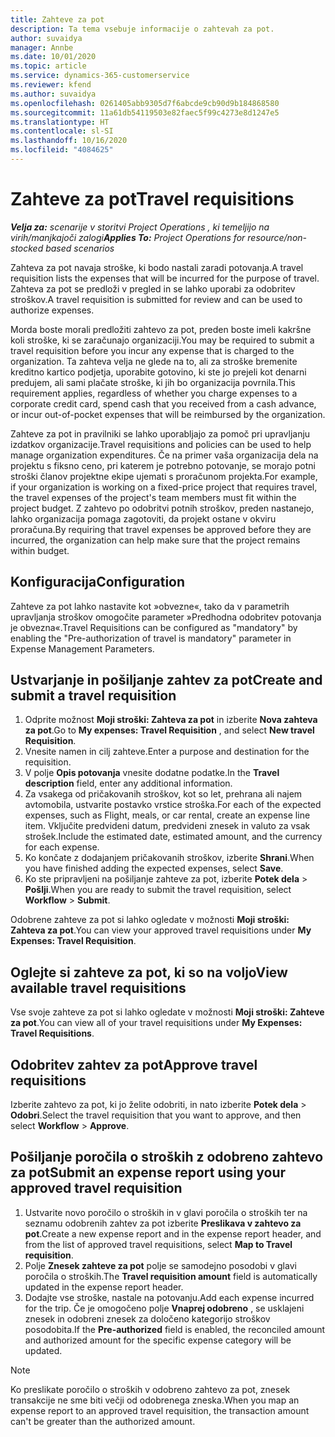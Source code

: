 ```yaml
---
title: Zahteve za pot
description: Ta tema vsebuje informacije o zahtevah za pot.
author: suvaidya
manager: Annbe
ms.date: 10/01/2020
ms.topic: article
ms.service: dynamics-365-customerservice
ms.reviewer: kfend
ms.author: suvaidya
ms.openlocfilehash: 0261405abb9305d7f6abcde9cb90d9b184868580
ms.sourcegitcommit: 11a61db54119503e82faec5f99c4273e8d1247e5
ms.translationtype: HT
ms.contentlocale: sl-SI
ms.lasthandoff: 10/16/2020
ms.locfileid: "4084625"
---
```

# <a name="travel-requisitions"></a><span data-ttu-id="a34ab-103">Zahteve za pot</span><span class="sxs-lookup"><span data-stu-id="a34ab-103">Travel requisitions</span></span>

<span data-ttu-id="a34ab-104">_**Velja za:** scenarije v storitvi Project Operations , ki temeljijo na virih/manjkajoči zalogi_</span><span class="sxs-lookup"><span data-stu-id="a34ab-104">_**Applies To:** Project Operations for resource/non-stocked based scenarios_</span></span>

<span data-ttu-id="a34ab-105">Zahteva za pot navaja stroške, ki bodo nastali zaradi potovanja.</span><span class="sxs-lookup"><span data-stu-id="a34ab-105">A travel requisition lists the expenses that will be incurred for the purpose of travel.</span></span> <span data-ttu-id="a34ab-106">Zahteva za pot se predloži v pregled in se lahko uporabi za odobritev stroškov.</span><span class="sxs-lookup"><span data-stu-id="a34ab-106">A travel requisition is submitted for review and can be used to authorize expenses.</span></span>

<span data-ttu-id="a34ab-107">Morda boste morali predložiti zahtevo za pot, preden boste imeli kakršne koli stroške, ki se zaračunajo organizaciji.</span><span class="sxs-lookup"><span data-stu-id="a34ab-107">You may be required to submit a travel requisition before you incur any expense that is charged to the organization.</span></span> <span data-ttu-id="a34ab-108">Ta zahteva velja ne glede na to, ali za stroške bremenite kreditno kartico podjetja, uporabite gotovino, ki ste jo prejeli kot denarni predujem, ali sami plačate stroške, ki jih bo organizacija povrnila.</span><span class="sxs-lookup"><span data-stu-id="a34ab-108">This requirement applies, regardless of whether you charge expenses to a corporate credit card, spend cash that you received from a cash advance, or incur out-of-pocket expenses that will be reimbursed by the organization.</span></span>

<span data-ttu-id="a34ab-109">Zahteve za pot in pravilniki se lahko uporabljajo za pomoč pri upravljanju izdatkov organizacije.</span><span class="sxs-lookup"><span data-stu-id="a34ab-109">Travel requisitions and policies can be used to help manage organization expenditures.</span></span> <span data-ttu-id="a34ab-110">Če na primer vaša organizacija dela na projektu s fiksno ceno, pri katerem je potrebno potovanje, se morajo potni stroški članov projektne ekipe ujemati s proračunom projekta.</span><span class="sxs-lookup"><span data-stu-id="a34ab-110">For example, if your organization is working on a fixed-price project that requires travel, the travel expenses of the project's team members must fit within the project budget.</span></span> <span data-ttu-id="a34ab-111">Z zahtevo po odobritvi potnih stroškov, preden nastanejo, lahko organizacija pomaga zagotoviti, da projekt ostane v okviru proračuna.</span><span class="sxs-lookup"><span data-stu-id="a34ab-111">By requiring that travel expenses be approved before they are incurred, the organization can help make sure that the project remains within budget.</span></span>

## <a name="configuration"></a><span data-ttu-id="a34ab-112">Konfiguracija</span><span class="sxs-lookup"><span data-stu-id="a34ab-112">Configuration</span></span> 

<span data-ttu-id="a34ab-113">Zahteve za pot lahko nastavite kot »obvezne«, tako da v parametrih upravljanja stroškov omogočite parameter »Predhodna odobritev potovanja je obvezna«.</span><span class="sxs-lookup"><span data-stu-id="a34ab-113">Travel Requisitions can be configured as "mandatory" by enabling the "Pre-authorization of travel is mandatory" parameter in Expense Management Parameters.</span></span> 

## <a name="create-and-submit-a-travel-requisition"></a><span data-ttu-id="a34ab-114">Ustvarjanje in pošiljanje zahtev za pot</span><span class="sxs-lookup"><span data-stu-id="a34ab-114">Create and submit a travel requisition</span></span>

1. <span data-ttu-id="a34ab-115">Odprite možnost **Moji stroški: Zahteva za pot** in izberite **Nova zahteva za pot**.</span><span class="sxs-lookup"><span data-stu-id="a34ab-115">Go to **My expenses: Travel Requisition** , and select **New travel Requisition**.</span></span>
2. <span data-ttu-id="a34ab-116">Vnesite namen in cilj zahteve.</span><span class="sxs-lookup"><span data-stu-id="a34ab-116">Enter a purpose and destination for the requisition.</span></span>
3. <span data-ttu-id="a34ab-117">V polje **Opis potovanja** vnesite dodatne podatke.</span><span class="sxs-lookup"><span data-stu-id="a34ab-117">In the  **Travel description** field, enter any additional information.</span></span> 
4. <span data-ttu-id="a34ab-118">Za vsakega od pričakovanih stroškov, kot so let, prehrana ali najem avtomobila, ustvarite postavko vrstice stroška.</span><span class="sxs-lookup"><span data-stu-id="a34ab-118">For each of the expected expenses, such as Flight, meals, or car rental, create an expense line item.</span></span> <span data-ttu-id="a34ab-119">Vključite predvideni datum, predvideni znesek in valuto za vsak strošek.</span><span class="sxs-lookup"><span data-stu-id="a34ab-119">Include the estimated date, estimated amount, and the currency for each expense.</span></span> 
5. <span data-ttu-id="a34ab-120">Ko končate z dodajanjem pričakovanih stroškov, izberite **Shrani**.</span><span class="sxs-lookup"><span data-stu-id="a34ab-120">When you have finished adding the expected expenses, select **Save**.</span></span>
6. <span data-ttu-id="a34ab-121">Ko ste pripravljeni na pošiljanje zahteve za pot, izberite **Potek dela** > **Pošlji**.</span><span class="sxs-lookup"><span data-stu-id="a34ab-121">When you are ready to submit the travel requisition, select **Workflow** > **Submit**.</span></span>

<span data-ttu-id="a34ab-122">Odobrene zahteve za pot si lahko ogledate v možnosti **Moji stroški: Zahteva za pot**.</span><span class="sxs-lookup"><span data-stu-id="a34ab-122">You can view your approved travel requisitions under **My Expenses: Travel Requisition**.</span></span> 

## <a name="view-available-travel-requisitions"></a><span data-ttu-id="a34ab-123">Oglejte si zahteve za pot, ki so na voljo</span><span class="sxs-lookup"><span data-stu-id="a34ab-123">View available travel requisitions</span></span>

<span data-ttu-id="a34ab-124">Vse svoje zahteve za pot si lahko ogledate v možnosti **Moji stroški: Zahteve za pot**.</span><span class="sxs-lookup"><span data-stu-id="a34ab-124">You can view all of your travel requisitions under **My Expenses: Travel Requisitions**.</span></span>

## <a name="approve-travel-requisitions"></a><span data-ttu-id="a34ab-125">Odobritev zahtev za pot</span><span class="sxs-lookup"><span data-stu-id="a34ab-125">Approve travel requisitions</span></span>

<span data-ttu-id="a34ab-126">Izberite zahtevo za pot, ki jo želite odobriti, in nato izberite **Potek dela** > **Odobri**.</span><span class="sxs-lookup"><span data-stu-id="a34ab-126">Select the travel requisition that you want to approve, and then select **Workflow** > **Approve**.</span></span>  

## <a name="submit-an-expense-report-using-your-approved-travel-requisition"></a><span data-ttu-id="a34ab-127">Pošiljanje poročila o stroških z odobreno zahtevo za pot</span><span class="sxs-lookup"><span data-stu-id="a34ab-127">Submit an expense report using your approved travel requisition</span></span>

1. <span data-ttu-id="a34ab-128">Ustvarite novo poročilo o stroških in v glavi poročila o stroških ter na seznamu odobrenih zahtev za pot izberite **Preslikava v zahtevo za pot**.</span><span class="sxs-lookup"><span data-stu-id="a34ab-128">Create a new expense report and in the expense report header, and from the list of approved travel requisitions, select **Map to Travel requisition**.</span></span>
2. <span data-ttu-id="a34ab-129">Polje **Znesek zahteve za pot** polje se samodejno posodobi v glavi poročila o stroških.</span><span class="sxs-lookup"><span data-stu-id="a34ab-129">The **Travel requisition amount** field is automatically updated in the expense report header.</span></span>
3. <span data-ttu-id="a34ab-130">Dodajte vse stroške, nastale na potovanju.</span><span class="sxs-lookup"><span data-stu-id="a34ab-130">Add each expense incurred for the trip.</span></span> <span data-ttu-id="a34ab-131">Če je omogočeno polje **Vnaprej odobreno** , se usklajeni znesek in odobreni znesek za določeno kategorijo stroškov posodobita.</span><span class="sxs-lookup"><span data-stu-id="a34ab-131">If the **Pre-authorized** field is enabled, the reconciled amount and authorized amount for the specific expense category will be updated.</span></span>

> [!NOTE]
> <span data-ttu-id="a34ab-132">Ko preslikate poročilo o stroških v odobreno zahtevo za pot, znesek transakcije ne sme biti večji od odobrenega zneska.</span><span class="sxs-lookup"><span data-stu-id="a34ab-132">When you map an expense report to an approved travel requisition, the transaction amount can't be greater than the authorized amount.</span></span> 
